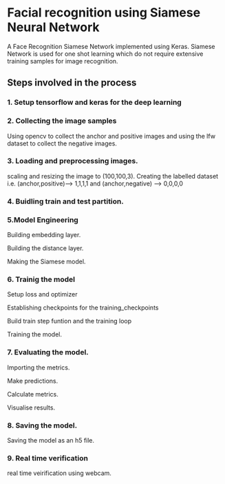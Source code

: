# Facial recognition using Siamese Neural Network
A Face Recognition Siamese Network implemented using Keras. Siamese Network is used for one shot learning which do not require extensive training samples for image recognition.


## Steps involved in the process

### 1. Setup tensorflow and keras for the deep learning

### 2. Collecting the image samples
Using opencv to collect the anchor and positive images and using the lfw dataset to collect the negative images.

### 3. Loading and preprocessing images.
scaling and resizing the image to (100,100,3).
Creating the labelled dataset i.e. (anchor,positive)--> 1,1,1,1 and (anchor,negative) --> 0,0,0,0

### 4. Buidling train and test partition.

### 5.Model Engineering
Building embedding layer.

Building the distance layer.

Making the Siamese model.

### 6. Trainig the model
Setup loss and optimizer

Establishing checkpoints for the training_checkpoints

Build train step funtion and the training loop

Training the model.

### 7. Evaluating the model.
Importing the metrics.

Make predictions.

Calculate metrics.

Visualise results.

### 8. Saving the model.
Saving the model as an h5 file.

### 9. Real time verification
real time veirification using webcam.
